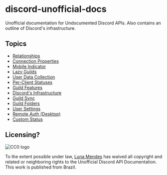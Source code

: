 # discord-unofficial-docs

Unofficial documentation for Undocumented Discord APIs. Also contains an outline
of Discord's infrastructure.

## Topics

 - [Relationships](/relationships.html)
 - [Connection Properties](/connection_properties.html)
 - [Mobile Indicator](/mobile_indicator.html)
 - [Lazy Guilds](/lazy_guilds.html)
 - [User Data Collection](/science.html)
 - [Per-Client Statuses](/per-client_status.html)
 - [Guild Features](/guild_features.html)
 - [Discord's Infrastructure](/infrastructure.html)
 - [Guild Sync](/guild_sync.html)
 - [Guild Folders](/guild_folders.html)
 - [User Settings](/user_settings.html)
 - [Remote Auth (Desktop)](/desktop_remote_auth.html)
 - [Custom Status](/custom_status.html)

## Licensing?

![CC0 logo](https://i.creativecommons.org/p/zero/1.0/88x31.png)

To the extent possible under law, [Luna Mendes](https://l4.pm) has waived all
copyright and related or neighboring rights to the Unofficial Discord API
Documentation. This work is published from Brazil.
